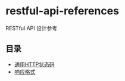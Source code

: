 # restful-api-references
RESTful API 设计参考

## 目录
- [通用HTTP状态码](./generic-http-status-code.md)
- [响应格式](./response-format.md)
